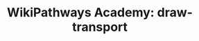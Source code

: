 ---
authors:
- Khanspers
description: Do not modify or delete. This pathway is part of the collection of content
  used by [https://wikipathways.github.io/academy/ WikiPathways Academy].
last-edited: 2021-10-18
organisms:
- Homo sapiens
redirect_from:
- /index.php/Pathway:WP5134
- /instance/WP5134
revision: null
schema-jsonld:
- '@context': https://schema.org/
  '@id': https://wikipathways.github.io/pathways/WP5134.html
  '@type': Dataset
  creator:
    '@type': Organization
    name: WikiPathways
  description: Do not modify or delete. This pathway is part of the collection of
    content used by [https://wikipathways.github.io/academy/ WikiPathways Academy].
  keywords:
  - 5-fluorouracil
  - SLC22A7
  license: CC0
  name: 'WikiPathways Academy: draw-transport'
seo: CreativeWork
title: 'WikiPathways Academy: draw-transport'
wpid: WP5134
---
